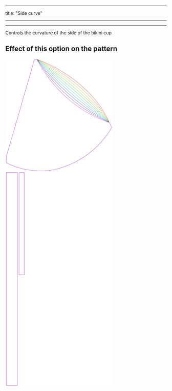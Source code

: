 ***

title: "Side curve"

***

***

Controls the curvature of the side of the bikini cup

## Effect of this option on the pattern

![This image shows the effect of this option by superimposing several variants that have a different value for this option](bee_sidecurve_sample.svg "Effect of this option on the pattern")
